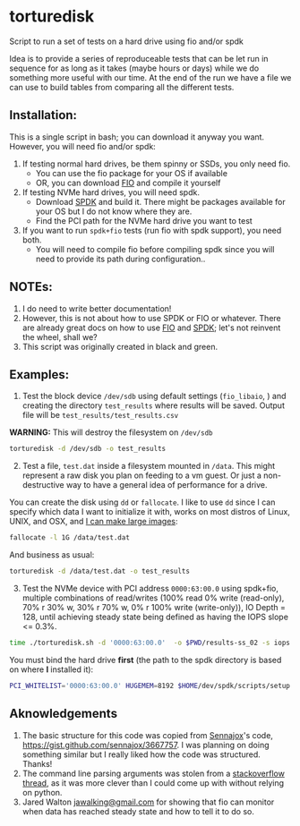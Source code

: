 # torturedisk
Script to run a set of tests on a hard drive using fio and/or spdk

Idea is to provide a series of reproduceable tests that can be let run
in sequence for as long as it takes (maybe hours or days) while we do
something more useful with our time. At the end of the run we have
a file we can use to build tables from comparing all the different tests.

## Installation:
This is a single script in bash; you can download it anyway you want. However,
you will need fio and/or spdk:

1. If testing normal hard drives, be them spinny or SSDs, you only need fio.
   - You can use the fio package for your OS if available
   - OR, you can download [FIO](https://github.com/axboe/fio) and compile it yourself
1. If testing NVMe hard drives, you will need spdk. 
   -  Download [SPDK](https://github.com/spdk/spdk) and build it. There might be packages available for your OS but I do not know where they are.
   -  Find the PCI path for the NVMe hard drive you want to test
1. If you want to run `spdk+fio` tests (run fio with spdk support), you need both.
   - You will need to compile fio before compiling spdk since you will need to provide its path during configuration..

## NOTEs:

1. I do need to write better documentation!
1. However, this is not about how to use SPDK or FIO or whatever. There are 
already great docs on how to use [FIO](https://fio.readthedocs.io/en/latest/fio_doc.html) and [SPDK](https://spdk.io/doc/index.html); let's not reinvent the wheel, shall we?
1. This script was originally created in black and green.

## Examples:
1. Test the block device `/dev/sdb` using default settings (`fio_libaio`, 
) and creating the directory `test_results` where results will be saved.
Output file will be `test_results/test_results.csv`

**WARNING:** This will destroy the filesystem on `/dev/sdb`
   
```bash
torturedisk -d /dev/sdb -o test_results
```

2. Test a file, `test.dat` inside a filesystem mounted in `/data`. This
might represent a raw disk you plan on feeding to a vm guest. Or just a
non-destructive way to have a general idea of performance for a drive.

You can create the disk using `dd` or `fallocate`. I like to use `dd`
since I can specify which data I want to initialize it with, works on most
distros of Linux, UNIX, and OSX, and [I can make large images](https://unixwars.blogspot.com/2018/03/thoughts-on-creating-large-iso-using-dd.html):

```bash
fallocate -l 1G /data/test.dat
```

And business as usual:
```bash
torturedisk -d /data/test.dat -o test_results
```

3. Test the NVMe device with PCI address `0000:63:00.0` using spdk+fio, 
multiple combinations of read/writes (100% read 0% write (read-only), 
70% r 30% w, 30% r 70% w, 0% r 100% write (write-only)), IO Depth = 128,
until achieving steady state being defined as having the IOPS slope <= 0.3%.

```bash
time ./torturedisk.sh -d '0000:63:00.0'  -o $PWD/results-ss_02 -s iops -i 128 -e "spdk" -m "100 70 30 0"
```

You must bind the hard drive **first** (the path to the spdk directory is
based on where **I** installed it):

```bash
PCI_WHITELIST='0000:63:00.0' HUGEMEM=8192 $HOME/dev/spdk/scripts/setup.sh
```

## Aknowledgements

1. The basic structure for this code was copied from 
[Sennajox](https://github.com/sennajox)'s code, https://gist.github.com/sennajox/3667757. I was planning on doing something similar but I really liked how the code was structured. Thanks!
1. The command line parsing arguments was stolen from a [stackoverflow thread](https://stackoverflow.com/questions/192249/how-do-i-parse-command-line-arguments-in-bash), as it was more clever than I could come up with without relying on python.
1.  Jared Walton <jawalking@gmail.com> for showing that fio can monitor when
data has reached steady state and how to tell it to do so.

